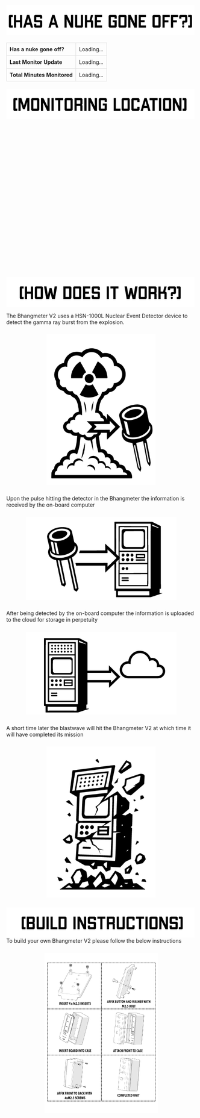 <div>
<img src="./assets/img/current_status.png" alt="Current Status" style="float: left; margin-right: 10px;">
</div>

<div style="clear: both;"></div>

<table style="width: 100%; border-collapse: collapse; margin: 20px 0;">
  <tr>
    <th style="border: 1px solid #ddd; padding: 8px; text-align: left;">Has a nuke gone off?</th>
    <td id="nuke-status" style="border: 1px solid #ddd; padding: 8px;">Loading...</td>
  </tr>
  <tr>
    <th style="border: 1px solid #ddd; padding: 8px; text-align: left;">Last Monitor Update</th>
    <td id="last-update" style="border: 1px solid #ddd; padding: 8px;">Loading...</td>
  </tr>
  <tr>
    <th style="border: 1px solid #ddd; padding: 8px; text-align: left;">Total Minutes Monitored</th>
    <td id="total-minutes" style="border: 1px solid #ddd; padding: 8px;">Loading...</td>
  </tr>
</table>

<script>
fetch('https://raw.githubusercontent.com/bigcrimping/ned_json/main/events.json')
  .then(response => response.json())
  .then(data => {
    document.getElementById('nuke-status').textContent = data['nuke gone off?'];
    document.getElementById('last-update').textContent = data['last monitor upload date'];
    document.getElementById('total-minutes').textContent = data['total minutes monitored'];
  })
  .catch(error => {
    console.error('Error:', error);
    document.getElementById('nuke-status').textContent = 'Error loading data';
    document.getElementById('last-update').textContent = 'Error loading data';
    document.getElementById('total-minutes').textContent = 'Error loading data';
  });
</script>

<div>
<img src="./assets/img/monitoring_location.png" alt="Monitoring Location" style="float: left; margin-right: 10px;">
</div>

<div style="clear: both;"></div>


<div id="map" style="height: 400px; width: 100%; margin: 10px 0;"></div>

<script src="https://unpkg.com/leaflet@1.9.4/dist/leaflet.js"></script>
<link rel="stylesheet" href="https://unpkg.com/leaflet@1.9.4/dist/leaflet.css" />

<script>
fetch('https://raw.githubusercontent.com/bigcrimping/ned_json/main/events.json')
  .then(response => response.json())
  .then(data => {
    // Initialize map
    const map = L.map('map').setView([data.lat, data.long], 13);
    L.tileLayer('https://{s}.tile.openstreetmap.org/{z}/{x}/{y}.png', {
      attribution: '© OpenStreetMap contributors'
    }).addTo(map);

    // Add marker
    L.marker([data.lat, data.long])
      .addTo(map)
      .bindPopup(`Station: ${data.station}<br>Last update: ${data['last monitor upload date']}`)
      .openPopup();
  })
  .catch(error => {
    console.error('Error:', error);
    document.getElementById('map').innerHTML = '<div style="color: #e74c3c; padding: 20px;">Error loading map</div>';
  });
</script>

<div>
<img src="./assets/img/how_work.png" alt="How it Works" style="float: left; margin-right: 10px;">
</div>

<div style="clear: both;"></div>

The Bhangmeter V2 uses a HSN-1000L Nuclear Event Detector device to detect the gamma ray burst from the explosion.

<p align="center">
  <a href="./assets/img/blast_to_diode.png" target="_blank">
    <img src="./assets/img/blast_to_diode.png" alt="Blast to Diode Diagram" style="max-height: 400px; margin: 10px 0;">
  </a>
</p>

Upon the pulse hitting the detector in the Bhangmeter the information is received by the on-board computer

<p align="center">
  <a href="./assets/img/computer.png" target="_blank">
    <img src="./assets/img/computer.png" alt="On-board Computer Diagram" style="max-height: 400px; margin: 10px 0;">
  </a>
</p>

After being detected by the on-board computer the information is uploaded to the cloud for storage in perpetuity

<p align="center">
  <a href="./assets/img/cloud.png" target="_blank">
    <img src="./assets/img/cloud.png" alt="Cloud Storage Diagram" style="max-height: 400px; margin: 10px 0;">
  </a>
</p>

A short time later the blastwave will hit the Bhangmeter V2 at which time it will have completed its mission

<p align="center">
  <a href="./assets/img/destruct.png" target="_blank">
    <img src="./assets/img/destruct.png" alt="Destruction Diagram" style="max-height: 400px; margin: 10px 0;">
  </a>
</p>


<div>
<img src="./assets/img/build_title.png" alt="Build Title" style="float: left; margin-right: 10px;">
</div>

To build your own Bhangmeter V2 please follow the below instructions

<p align="center">
  <a href="./assets/img/build_instructions.png" target="_blank">
    <img src="./assets/img/build_instructions.png" alt="Build Instructions Diagram" style="max-width: 300px; margin: 10px 0;">
  </a>
</p>

<style>
.site-title,
.site-description,
header > p,
header .header,
header .description,
header p,
header h1,
header .site-title,
header > h1,
header > .site-title {
  display: none !important;
}
</style>

